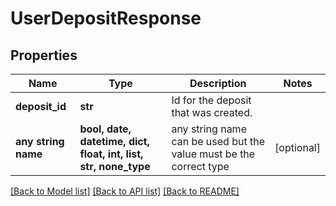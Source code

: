 # UserDepositResponse


## Properties
Name | Type | Description | Notes
------------ | ------------- | ------------- | -------------
**deposit_id** | **str** | Id for the deposit that was created. | 
**any string name** | **bool, date, datetime, dict, float, int, list, str, none_type** | any string name can be used but the value must be the correct type | [optional]

[[Back to Model list]](../README.md#documentation-for-models) [[Back to API list]](../README.md#documentation-for-api-endpoints) [[Back to README]](../README.md)



